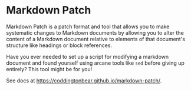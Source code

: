 # Markdown Patch

Markdown Patch is a patch format and tool that allows you to make
systematic changes to Markdown documents by allowing you to
alter the content of a Markdown document relative to elements
of that document's structure like headings or block references.

Have you ever needed to set up a script for modifying a markdown document and found yourself using arcane tools like `sed` before giving up entirely?  This tool might be for you!

See docs at https://coddingtonbear.github.io/markdown-patch/.
